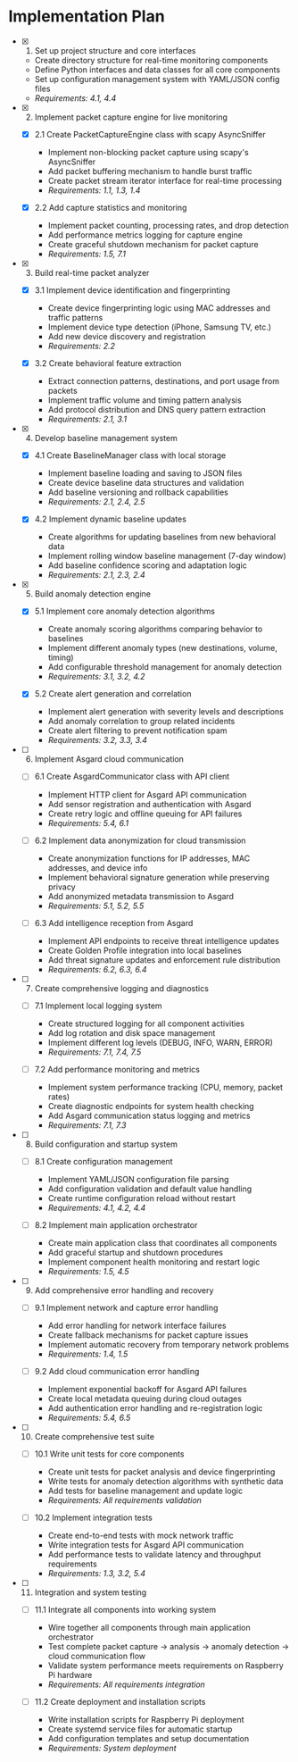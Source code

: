 # Implementation Plan

- [x] 1. Set up project structure and core interfaces
  - Create directory structure for real-time monitoring components
  - Define Python interfaces and data classes for all core components
  - Set up configuration management system with YAML/JSON config files
  - _Requirements: 4.1, 4.4_

- [x] 2. Implement packet capture engine for live monitoring
  - [x] 2.1 Create PacketCaptureEngine class with scapy AsyncSniffer
    - Implement non-blocking packet capture using scapy's AsyncSniffer
    - Add packet buffering mechanism to handle burst traffic
    - Create packet stream iterator interface for real-time processing
    - _Requirements: 1.1, 1.3, 1.4_

  - [x] 2.2 Add capture statistics and monitoring
    - Implement packet counting, processing rates, and drop detection
    - Add performance metrics logging for capture engine
    - Create graceful shutdown mechanism for packet capture
    - _Requirements: 1.5, 7.1_

- [x] 3. Build real-time packet analyzer
  - [x] 3.1 Implement device identification and fingerprinting
    - Create device fingerprinting logic using MAC addresses and traffic patterns
    - Implement device type detection (iPhone, Samsung TV, etc.)
    - Add new device discovery and registration
    - _Requirements: 2.2_

  - [x] 3.2 Create behavioral feature extraction
    - Extract connection patterns, destinations, and port usage from packets
    - Implement traffic volume and timing pattern analysis
    - Add protocol distribution and DNS query pattern extraction
    - _Requirements: 2.1, 3.1_

- [x] 4. Develop baseline management system
  - [x] 4.1 Create BaselineManager class with local storage
    - Implement baseline loading and saving to JSON files
    - Create device baseline data structures and validation
    - Add baseline versioning and rollback capabilities
    - _Requirements: 2.1, 2.4, 2.5_

  - [x] 4.2 Implement dynamic baseline updates
    - Create algorithms for updating baselines from new behavioral data
    - Implement rolling window baseline management (7-day window)
    - Add baseline confidence scoring and adaptation logic
    - _Requirements: 2.1, 2.3, 2.4_

- [x] 5. Build anomaly detection engine
  - [x] 5.1 Implement core anomaly detection algorithms
    - Create anomaly scoring algorithms comparing behavior to baselines
    - Implement different anomaly types (new destinations, volume, timing)
    - Add configurable threshold management for anomaly detection
    - _Requirements: 3.1, 3.2, 4.2_

  - [x] 5.2 Create alert generation and correlation
    - Implement alert generation with severity levels and descriptions
    - Add anomaly correlation to group related incidents
    - Create alert filtering to prevent notification spam
    - _Requirements: 3.2, 3.3, 3.4_

- [ ] 6. Implement Asgard cloud communication
  - [ ] 6.1 Create AsgardCommunicator class with API client
    - Implement HTTP client for Asgard API communication
    - Add sensor registration and authentication with Asgard
    - Create retry logic and offline queuing for API failures
    - _Requirements: 5.4, 6.1_

  - [ ] 6.2 Implement data anonymization for cloud transmission
    - Create anonymization functions for IP addresses, MAC addresses, and device info
    - Implement behavioral signature generation while preserving privacy
    - Add anonymized metadata transmission to Asgard
    - _Requirements: 5.1, 5.2, 5.5_

  - [ ] 6.3 Add intelligence reception from Asgard
    - Implement API endpoints to receive threat intelligence updates
    - Create Golden Profile integration into local baselines
    - Add threat signature updates and enforcement rule distribution
    - _Requirements: 6.2, 6.3, 6.4_

- [ ] 7. Create comprehensive logging and diagnostics
  - [ ] 7.1 Implement local logging system
    - Create structured logging for all component activities
    - Add log rotation and disk space management
    - Implement different log levels (DEBUG, INFO, WARN, ERROR)
    - _Requirements: 7.1, 7.4, 7.5_

  - [ ] 7.2 Add performance monitoring and metrics
    - Implement system performance tracking (CPU, memory, packet rates)
    - Create diagnostic endpoints for system health checking
    - Add Asgard communication status logging and metrics
    - _Requirements: 7.1, 7.3_

- [ ] 8. Build configuration and startup system
  - [ ] 8.1 Create configuration management
    - Implement YAML/JSON configuration file parsing
    - Add configuration validation and default value handling
    - Create runtime configuration reload without restart
    - _Requirements: 4.1, 4.2, 4.4_

  - [ ] 8.2 Implement main application orchestrator
    - Create main application class that coordinates all components
    - Add graceful startup and shutdown procedures
    - Implement component health monitoring and restart logic
    - _Requirements: 1.5, 4.5_

- [ ] 9. Add comprehensive error handling and recovery
  - [ ] 9.1 Implement network and capture error handling
    - Add error handling for network interface failures
    - Create fallback mechanisms for packet capture issues
    - Implement automatic recovery from temporary network problems
    - _Requirements: 1.4, 1.5_

  - [ ] 9.2 Add cloud communication error handling
    - Implement exponential backoff for Asgard API failures
    - Create local metadata queuing during cloud outages
    - Add authentication error handling and re-registration logic
    - _Requirements: 5.4, 6.5_

- [ ] 10. Create comprehensive test suite
  - [ ] 10.1 Write unit tests for core components
    - Create unit tests for packet analysis and device fingerprinting
    - Write tests for anomaly detection algorithms with synthetic data
    - Add tests for baseline management and update logic
    - _Requirements: All requirements validation_

  - [ ] 10.2 Implement integration tests
    - Create end-to-end tests with mock network traffic
    - Write integration tests for Asgard API communication
    - Add performance tests to validate latency and throughput requirements
    - _Requirements: 1.3, 3.2, 5.4_

- [ ] 11. Integration and system testing
  - [ ] 11.1 Integrate all components into working system
    - Wire together all components through main application orchestrator
    - Test complete packet capture → analysis → anomaly detection → cloud communication flow
    - Validate system performance meets requirements on Raspberry Pi hardware
    - _Requirements: All requirements integration_

  - [ ] 11.2 Create deployment and installation scripts
    - Write installation scripts for Raspberry Pi deployment
    - Create systemd service files for automatic startup
    - Add configuration templates and setup documentation
    - _Requirements: System deployment_